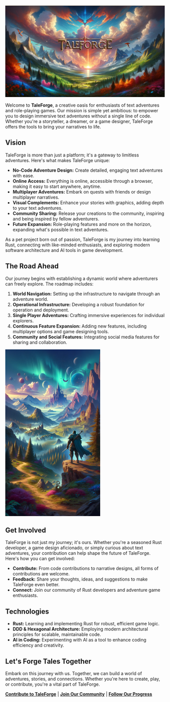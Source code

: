 ![TaleForge Banner](/README/images/banner_01.webp)

Welcome to **TaleForge**, a creative oasis for enthusiasts of text adventures and role-playing games. Our mission is simple yet ambitious: to empower you to design immersive text adventures without a single line of code. Whether you're a storyteller, a dreamer, or a game designer, TaleForge offers the tools to bring your narratives to life.

## Vision

TaleForge is more than just a platform; it's a gateway to limitless adventures. Here's what makes TaleForge unique:

- **No-Code Adventure Design:** Create detailed, engaging text adventures with ease.
- **Online Access:** Everything is online, accessible through a browser, making it easy to start anywhere, anytime.
- **Multiplayer Adventures:** Embark on quests with friends or design multiplayer narratives.
- **Visual Complements:** Enhance your stories with graphics, adding depth to your text adventures.
- **Community Sharing:** Release your creations to the community, inspiring and being inspired by fellow adventurers.
- **Future Expansion:** Role-playing features and more on the horizon, expanding what's possible in text adventures.

As a pet project born out of passion, TaleForge is my journey into learning Rust, connecting with like-minded enthusiasts, and exploring modern software architecture and AI tools in game development.

## The Road Ahead

Our journey begins with establishing a dynamic world where adventurers can freely explore. The roadmap includes:

1. **World Navigation:** Setting up the infrastructure to navigate through an adventure world.
2. **Operational Infrastructure:** Developing a robust foundation for operation and deployment.
3. **Single Player Adventures:** Crafting immersive experiences for individual explorers.
4. **Continuous Feature Expansion:** Adding new features, including multiplayer options and game designing tools.
5. **Community and Social Features:** Integrating social media features for sharing and collaboration.

<img src="README/images/watching_dragons.webp" width="300"/>

## Get Involved

TaleForge is not just my journey; it's ours. Whether you're a seasoned Rust developer, a game design aficionado, or simply curious about text adventures, your contribution can help shape the future of TaleForge. Here's how you can get involved:

- **Contribute:** From code contributions to narrative designs, all forms of contributions are welcome.
- **Feedback:** Share your thoughts, ideas, and suggestions to make TaleForge even better.
- **Connect:** Join our community of Rust developers and adventure game enthusiasts.

## Technologies

- **Rust:** Learning and implementing Rust for robust, efficient game logic.
- **DDD & Hexagonal Architecture:** Employing modern architectural principles for scalable, maintainable code.
- **AI in Coding:** Experimenting with AI as a tool to enhance coding efficiency and creativity.

## Let's Forge Tales Together

Embark on this journey with us. Together, we can build a world of adventures, stories, and connections. Whether you're here to create, play, or contribute, you're a vital part of TaleForge.

**[Contribute to TaleForge](#)** | **[Join Our Community](#)** | **[Follow Our Progress](#)**
